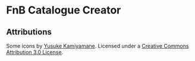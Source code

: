 # FnB Catalogue Creator

## Attributions

Some icons by [Yusuke Kamiyamane](http://p.yusukekamiyamane.com/). Licensed under
a [Creative Commons Attribution 3.0 License](http://creativecommons.org/licenses/by/3.0/).